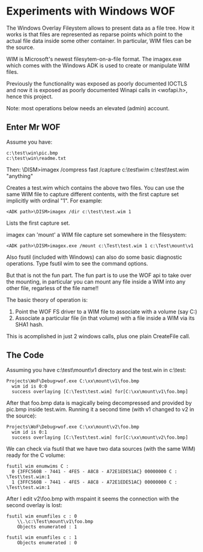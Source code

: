 # Experiments with Windows WOF

The Windows Overlay Fileystem allows to present data as a file tree. How it works
is that files are represented as reparse points which point to the actual file data
inside some other container. In particular, WIM files can be the source.

WIM is Microsoft's newest filesytem-on-a-file format. The imagex.exe which comes with
the Windows ADK is used to create or manipulate WIM files.

Previously the functionality was exposed as poorly documented IOCTLS and now it is
exposed as poorly documented Winapi calls in <wofapi.h>, hence this project.

Note: most operations below needs an elevated (admin) account.

## Enter Mr WOF

Assume you have:

    c:\test\win\pic.bmp
    c:\test\win\readme.txt

Then:
    <ADK path>\DISM>imagex /compress fast /capture c:\test\wim c:\test\test.wim "anything"

Creates a test.wim which contains the above two files. You can use the same WIM file to capture
different contents, with the first capture set implicitly with ordinal "1". For example:

    <ADK path>\DISM>imagex /dir c:\test\test.wim 1

Lists the first capture set.

imagex can 'mount' a WIM file capture set somewhere in the filesystem:

    <ADK path>\DISM>imagex.exe /mount c:\Test\test.wim 1 c:\Test\mount\v1

Also fsutil (included with Windows) can also do some basic diagnostic operations. Type fsutil wim to
see the command options.

But that is not the fun part. The fun part is to use the WOF api to take over the mounting, in particular
you can mount any file inside a WIM into any other file, regarless of the file name!!

The basic theory of operation is:
1. Point the WOF FS driver to a WIM file to associate with a volume (say C:)
2. Associate a particular file (in that volume) with a file inside a WIM via its SHA1 hash.

This is acomplished in just 2 windows calls, plus one plain CreateFile call.

## The Code

Assuming you have c:\test\mount\v1 directory and the test.win in c:\test:

    Projects\WoF\Debug>wof.exe C:\xx\mount\v1\foo.bmp
      wim id is 0:0
      success overlaying [C:\Test\test.wim] for[C:\xx\mount\v1\foo.bmp]

After that foo.bmp data is magically being decompressed and provided by pic.bmp inside test.wim. Running it
a second time (with v1 changed to v2 in the source):

    Projects\WoF\Debug>wof.exe C:\xx\mount\v2\foo.bmp
      wim id is 0:1
      success overlaying [C:\Test\test.wim] for[C:\xx\mount\v2\foo.bmp]

We can check via fsutil that we have two data sources (with the same WIM) ready for the C volume:
	  
    fsutil wim enumwims C :
      0 {3FFC560B - 7441 - 4FE5 - A8C8 - A72E1EDE51AC} 00000000 C : \Test\test.wim:1
      1 {3FFC560B - 7441 - 4FE5 - A8C8 - A72E1EDE51AC} 00000000 C : \Test\test.wim:1

After I edit v2\foo.bmp with mspaint it seems the connection with the second overlay is lost:

    fsutil wim enumfiles c : 0
        \\.\c:\Test\mount\v1\foo.bmp
        Objects enumerated : 1

    fsutil wim enumfiles c : 1
        Objects enumerated : 0






